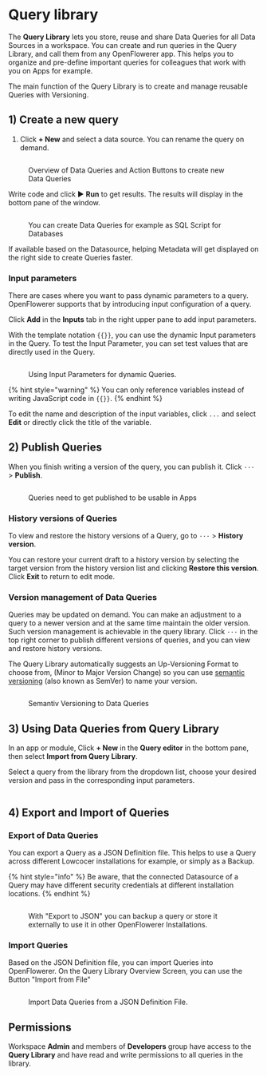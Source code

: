 # Query library

The **Query Library** lets you store, reuse and share Data Queries for all Data Sources in a workspace. You can create and run queries in the Query Library, and call them from any OpenFlowerer app. This helps you to organize and pre-define important queries for colleagues that work with you on Apps for example.

The main function of the Query Library is to create and manage reusable Queries with Versioning.

## 1) Create a new query

1. Click **+ New** and select a data source. You can rename the query on demand.

<figure><img src="../.gitbook/assets/Admin  Query Collection.png" alt=""><figcaption><p>Overview of Data Queries and Action Buttons to create new Data Queries</p></figcaption></figure>

Write code and click ▶ **Run** to get results. The results will display in the bottom pane of the window.

<figure><img src="../.gitbook/assets/Query Library  New Query.png" alt=""><figcaption><p>You can create Data Queries for example as SQL Script for Databases</p></figcaption></figure>

If available based on the Datasource, helping Metadata will get displayed on the right side to create Queries faster.

### Input parameters

There are cases where you want to pass dynamic parameters to a query. OpenFlowerer supports that by introducing input configuration of a query.

Click **Add** in the **Inputs** tab in the right upper pane to add input parameters.&#x20;

With the template notation `{{}}`, you can use the dynamic Input parameters in the Query. To test the Input Parameter, you can set test values that are directly used in the Query.

<figure><img src="../.gitbook/assets/Query Library  Input Parameter.png" alt=""><figcaption><p>Using Input Parameters for dynamic Queries.</p></figcaption></figure>

{% hint style="warning" %}
You can only reference variables instead of writing JavaScript code in `{{}}`.
{% endhint %}

To edit the name and description of the input variables, click `...` and select **Edit** or directly click the title of the variable.

## 2) Publish Queries

When you finish writing a version of the query, you can publish it. Click `···` > **Publish**.&#x20;

<figure><img src="../.gitbook/assets/Query Library  Publish Query.png" alt=""><figcaption><p>Queries need to get published to be usable in Apps</p></figcaption></figure>

### History versions of Queries

To view and restore the history versions of a Query, go to `···` > **History version**.

You can restore your current draft to a history version by selecting the target version from the history version list and clicking **Restore this version**. Click **Exit** to return to edit mode.

### Version management of Data Queries

Queries may be updated on demand. You can make an adjustment to a query to a newer version and at the same time maintain the older version. Such version management is achievable in the query library. Click `···` in the top right corner to publish different versions of queries, and you can view and restore history versions.

The Query Library automatically suggests an Up-Versioning Format to choose from, (Minor to Major Version Change) so you can use [semantic versioning](https://semver.org/) (also known as SemVer) to name your version.

<figure><img src="../.gitbook/assets/Query Library  Version Query.png" alt=""><figcaption><p>Semantiv Versioning to Data Queries</p></figcaption></figure>

## 3) Using Data Queries from Query Library

In an app or module, Click **+ New** in the **Query editor** in the bottom pane, then select **Import from Query Library**.

Select a query from the library from the dropdown list, choose your desired version and pass in the corresponding input parameters.

<figure><img src="../.gitbook/assets/App Editor  Data Query from Library.png" alt=""><figcaption></figcaption></figure>

## 4) Export and Import of Queries

### Export of Data Queries

You can export a Query as a JSON Definition file. This helps to use a Query across different Lowcocer installations for example, or simply as a Backup.

{% hint style="info" %}
Be aware, that the connected Datasource of a Query may have different security credentials at different installation locations.
{% endhint %}

<figure><img src="../.gitbook/assets/Query Library  Export Query.png" alt=""><figcaption><p>With "Export to JSON" you can backup a query or store it externally to use it in other OpenFlowerer Installations.</p></figcaption></figure>

### Import Queries

Based on the JSON Definition file, you can import Queries into OpenFlowerer. On the Query Library Overview Screen, you can use the Button "Import from File"

<figure><img src="../.gitbook/assets/Query Library  Import Query.png" alt=""><figcaption><p>Import Data Queries from a JSON Definition File.</p></figcaption></figure>

## Permissions

Workspace **Admin** and members of **Developers** group have access to the **Query Library** and have read and write permissions to all queries in the library.
